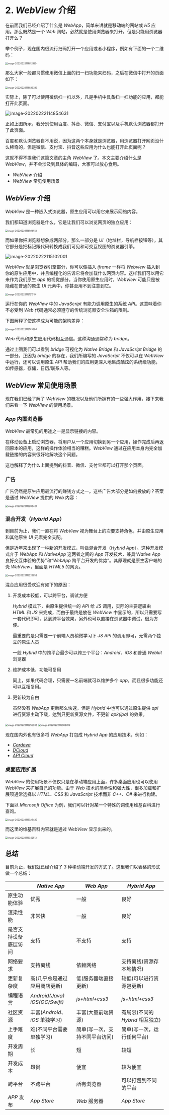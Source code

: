 # 2. *WebView* 介绍

在前面我们已经介绍了什么是 *WebApp*，简单来讲就是移动端的网站或 *H5* 应用。那么既然是一个 *Web* 网站，必然就是使用浏览器来打开。但是只能用浏览器打开么？

举个例子，现在国内很流行扫码打开一个应用或者小程序，例如有下面的一个二维码：

<img src="https://xiejie-typora.oss-cn-chengdu.aliyuncs.com/2022-02-22-034812.png" alt="image-20220222114812180" style="zoom:50%;" />

那么大家一般都习惯使用微信上面的扫一扫功能来扫码，之后在微信中打开的页面如下：

<img src="https://xiejie-typora.oss-cn-chengdu.aliyuncs.com/2022-02-22-034834.png" alt="image-20220222114833333" style="zoom:50%;" />

实际上，除了可以使用微信扫一扫以外，凡是手机中具备扫一扫功能的应用，都能打开此页面。

![image-20220222114854631](https://xiejie-typora.oss-cn-chengdu.aliyuncs.com/2022-02-22-034855.png)

正如上图所示，我分别使用百度、抖音、微信、支付宝以及手机默认浏览器都打开了此页面。

百度和默认浏览器自不用说，因为这两个本身就是浏览器，用浏览器打开网页没什么稀奇的，但是微信、支付宝、抖音这些应用为什么也能打开此页面呢？

这就不得不提我们这篇文章的主角 *WebView* 了。本文主要介绍什么是 *WebView*，并不会涉及到具体的编码，大家可以放心食用。

- *WebView* 介绍
- *WebView* 常见使用场景

## *WebView* 介绍

*WebView* 是一种嵌入式浏览器，原生应用可以用它来展示网络内容。

我们都知道浏览器是什么，它是让我们可以浏览网页的独立应用：

<img src="https://xiejie-typora.oss-cn-chengdu.aliyuncs.com/2022-02-22-034925.png" alt="image-20220222114924513" style="zoom:50%;" />

而如果你把浏览器想象成两部分，那么一部分是 *UI*（地址栏，导航栏按钮等），其它部分是把标记跟代码转换成我们可见和可交互视图的浏览器引擎。

![image-20220222115102001](https://xiejie-typora.oss-cn-chengdu.aliyuncs.com/2022-02-22-035102.png)

*WebView* 就是浏览器引擎部分，你可以像插入 *iframe* 一样将 *Webview* 插入到你的原生应用中，并且编程化的告诉它将会加载什么网页内容。这样我们可以用它来作为我们原生 *app* 的视觉部分。当你使用原生应用时，*WebView* 可能只是被隐藏在普通的原生 *UI* 元素中，你甚至用不到注意到它。

<img src="https://xiejie-typora.oss-cn-chengdu.aliyuncs.com/2022-02-22-035122.png" alt="image-20220222115121519" style="zoom:50%;" />

运行在你的 *WebView* 中的 *JavaScript* 有能力调用原生的系统 *API*。这意味着你不必受到 *Web* 代码通常必须遵守的传统浏览器安全沙箱的限制。

下图解释了使这样成为可能的架构差异：

<img src="https://xiejie-typora.oss-cn-chengdu.aliyuncs.com/2022-02-22-035143.png" alt="image-20220222115143384" style="zoom:50%;" />

*Web* 代码和原生应用代码相互通信。这种沟通通常称为 *bridge*。

通过上图我们可以看到 *bridge* 可视化为 *Native Bridge* 和 *JavaScript Bridge* 的一部分。正因为 *bridge* 的存在，我们所编写的 *JavaScript* 不仅可以在 *WebView* 中运行，还可以调用原生 *API* 帮助我们的应用更深入地集成酷炫的系统级功能，如传感器，存储，日历/联系人等。

## *WebView* 常见使用场景

现在我们已经了解了 *WebView* 的概况以及他们所拥有的一些强大作用，接下来我们来看一下 *WebView* 的使用场景。

### *App* 内置浏览器

*WebView* 最常见的用途之一是显示链接的内容。

在移动设备上启动浏览器，将用户从一个应用切换到另一个应用，操作完成后再返回原本的应用，这样的操作体验相当的糟糕。*WebView* 通过在应用本身内完全加载链接的内容来很好地解决这个问题。

这也解释了为什么上面提到的抖音、微信、支付宝都可以打开那个页面。

### 广告

广告仍然是原生应用最流行的赚钱方式之一。这些广告大部分是如何投放的？答案是通过 *WebView* 提供的 *Web* 内容：

<img src="https://xiejie-typora.oss-cn-chengdu.aliyuncs.com/2022-02-22-035208.png" alt="image-20220222115208421" style="zoom:50%;" />

### 混合开发（*Hybrid App*）

到目前为止，我们一直在将 *WebView* 视为舞台上的次要支持角色，并由原生应用和其他原生 *UI* 元素完全支配。

但是近年来出现了一种新的开发模式，叫做混合开发（*Hybrid App*）。这种开发模式介于 *WebApp* 和 *NativeApp* 这两者之间的 *App* 开发技术，兼具“*Native App* 良好交互体验的优势”和“*WebApp* 跨平台开发的优势”。其原理就是原生客户端的壳 *WebView*，里面是 *HTML5* 的网页。

<img src="https://xiejie-typora.oss-cn-chengdu.aliyuncs.com/2022-02-22-035228.png" alt="image-20220222115228652" style="zoom:50%;" />

混合应用很受欢迎有如下的原因：

1. 开发成本较低，可以跨平台，调试方便

    *Hybrid* 模式下，由原生提供统一的 *API* 给 *JS* 调用，实际的主要逻辑由 *HTML* 和 *JS* 来完成，而由于最终是放在 *WebView* 中显示的，所以只需要写一套代码即可，达到跨平台效果，另外也可以直接在浏览器中调试，很为方便。

    最重要的是只需要一个前端人员稍微学习下 *JS API* 的调用即可，无需两个独立的原生人员

    一般 *Hybrid* 中的跨平台最少可以跨三个平台：*Android、iOS* 和普通 *Webkit* 浏览器

2. 维护成本低，功能可复用

    同上，如果代码合理，只需要一名前端就可以维护多个 *app*，而且很多功能还可以互相复用。

3. 更新较为自由

    虽然没有 *WebApp* 更新那么快速，但是 *Hybrid* 中也可以通过原生提供 *api* 进行资源主动下载，达到只更新资源文件，不更新 *apk(ipa)* 的效果。

<img src="https://xiejie-typora.oss-cn-chengdu.aliyuncs.com/2022-02-22-035255.png" alt="image-20220222115255033" style="zoom:50%;" />

<img src="https://xiejie-typora.oss-cn-chengdu.aliyuncs.com/2022-02-22-035306.png" alt="image-20220222115306789" style="zoom:50%;" />

现在国内外也有很多将 *WebApp* 打包成 *Hybrid App* 的应用技术，例如：

- [*Cordova*](https://cordova.apache.org/)
- [*DCloud*](https://dcloud.io/)
- [*API Cloud*](https://www.apicloud.com/)

### 桌面应用扩展

*WebView* 的使用场景不仅仅只是在移动端应用上面，许多桌面应用也可以使用 *WebView* 来扩展自己的功能。由于 *Web* 技术的简单性和强大性，很多加载和扩展项通常选择以 *HTML、CSS* 和 *JavaScript* 技术而非 *C++、C#* 来进行构建。

下面以 *Microsoft Office* 为例，我们可以针对某一个特殊的词使用维基百科进行查询。

<img src="https://xiejie-typora.oss-cn-chengdu.aliyuncs.com/2022-02-22-035325.png" alt="image-20220222115325430" style="zoom:50%;" />

而这里的维基百科内容就是通过 *WebView* 显示出来的。

<img src="https://xiejie-typora.oss-cn-chengdu.aliyuncs.com/2022-02-22-035343.png" alt="image-20220222115342513" style="zoom:50%;" />

## 总结

目前为止，我们就已经介绍了 *3* 种移动端开发的方式了。这里我们以表格的形式做一个总结：

|                      | *Native App*                  | *Web App*                      | *Hybrid App*                     |
| -------------------- | ----------------------------- | ------------------------------ | -------------------------------- |
| 原生功能体验         | 优秀                          | 一般                           | 良好                             |
| 渲染性能             | 非常快                        | 一般                           | 良好                             |
| 是否支持设备底层访问 | 支持                          | 不支持                         | 支持                             |
| 网络要求             | 支持离线                      | 依赖网络                       | 支持离线(资源存本地情况)         |
| 更新复杂度           | 高(几乎总是通过应用商店更新)  | 低(服务器端直接更新)           | 较低(可以进行资源包更新)         |
| 编程语言             | *Android(Java) iOS(OC/Swift)* | *js+html+css3*                 | *js+html+css3*                   |
| 社区资源             | 丰富(*Android、iOS* 单独学习) | 丰富(大量前端资源)             | 有局限(不同的 *Hybrid* 相互独立) |
| 上手难度             | 难(不同平台需要单独学习)      | 简单(写一次，支持不同平台访问) | 简单(写一次，运行任何平台)       |
| 开发周期             | 长                            | 短                             | 较短                             |
| 开发成本             | 昂贵                          | 便宜                           | 较为便宜                         |
| 跨平台               | 不跨平台                      | 所有浏览器                     | 可以打包到不同的平台             |
| *APP* 发布           | *App Store*                   | *Web* 服务器                   | *App Store*                      |

